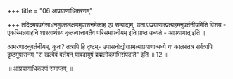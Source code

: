 +++
title = "06 आप्रयाणाधिकरणम्"

+++
तदिदमपवर्गसाधनमुक्तलक्षणमुपासनमेकाह एव सम्पाद्यम्, उताऽऽप्रयाणात्प्रत्यहमनुवर्तनीयमिति विशय - एकस्मिन्नवाहनि शास्त्रार्थस्य कृतत्वात्तावतैव परिसमापनीयम् इति प्राप्त उच्यते - आप्रयाणात् इति ।

आमरणादनुवर्तनीयम्, कुतः? तत्रापि हि दृष्टम्- उपासनोद्योगप्रभृत्याप्रयाणान्मध्ये यः कालस्तत्र सर्वत्रापि दृष्टमुपासनम् "स खल्वेवं वर्तयन् यावदायुषं ब्रह्मलोकमभिसंपद्यते" इति ॥ 12 ॥

॥ आप्रयाणाधिकरणं समाप्तम् ॥